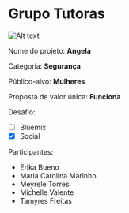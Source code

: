 # Grupo Tutoras

![Alt text](http://projetotutoras.com/angelapp/logoAngela.png)

Nome do projeto: **Angela**

Categoria: **Segurança**

Público-alvo: **Mulheres**

Proposta de valor única: **Funciona**

Desafio: 

- [ ] Bluemix
- [x] Social

Participantes:

- Erika Bueno
- Maria Carolina Marinho
- Meyrele Torres
- Michelle Valente
- Tamyres Freitas
